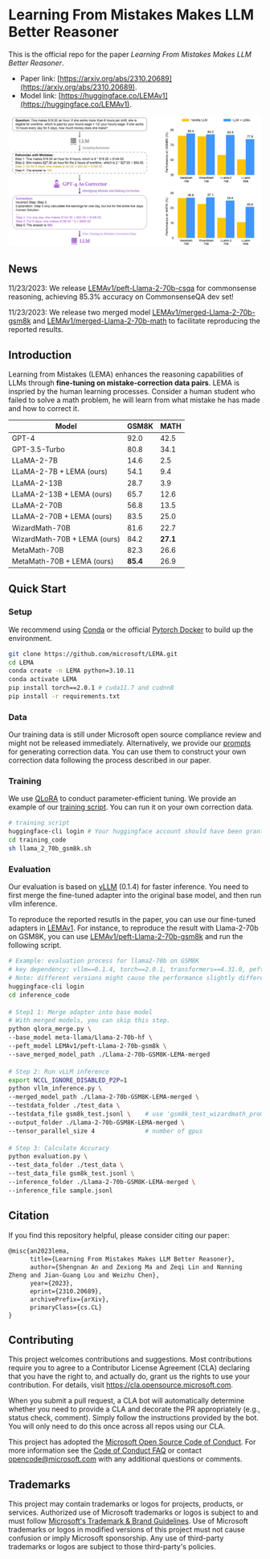 # Learning From Mistakes Makes LLM Better Reasoner

This is the official repo for the paper *Learning From Mistakes Makes LLM Better Reasoner*.

 - Paper link: [https://arxiv.org/abs/2310.20689](https://arxiv.org/abs/2310.20689).
 - Model link: [https://huggingface.co/LEMAv1](https://huggingface.co/LEMAv1).

<p align="center">
    <img src="./pictures/overall.png" width="800">
    <br>
</p>


## News

11/23/2023: We release [LEMAv1/peft-Llama-2-70b-csqa](https://huggingface.co/LEMAv1/peft-Llama-2-70b-csqa) for commonsense reasoning, achieving 85.3% accuracy on CommonsenseQA dev set!

11/23/2023: We release two merged model [LEMAv1/merged-Llama-2-70b-gsm8k](https://huggingface.co/LEMAv1/merged-Llama-2-70b-gsm8k) and [LEMAv1/merged-Llama-2-70b-math](https://huggingface.co/LEMAv1/merged-Llama-2-70b-math) to facilitate reproducing the reported results.


## Introduction

Learning from Mistakes (LEMA) enhances the reasoning capabilities of LLMs through **fine-tuning on mistake-correction data pairs**.
LEMA is inspried by the human learning processes.
Consider a human student who failed to solve a math problem, he will learn from what mistake he has made and how to correct it.

| Model | GSM8K | MATH |
|---|-------|---|
| GPT-4 | 92.0  | 42.5 |
| GPT-3.5-Turbo | 80.8  | 34.1 |
| LLaMA-2-7B | 14.6  | 2.5 |
| LLaMA-2-7B + LEMA (ours) | 54.1  | 9.4 |
| LLaMA-2-13B | 28.7  | 3.9 |
| LLaMA-2-13B + LEMA (ours) | 65.7  | 12.6 |
| LLaMA-2-70B | 56.8  | 13.5 |
| LLaMA-2-70B + LEMA (ours) | 83.5  | 25.0 |
| WizardMath-70B | 81.6  | 22.7 |
| WizardMath-70B + LEMA (ours) | 84.2  | **27.1** |
| MetaMath-70B | 82.3  | 26.6 |
| MetaMath-70B + LEMA (ours) | **85.4** | 26.9 |


## Quick Start

### Setup

We recommend using [Conda](https://docs.conda.io/projects/miniconda) or the official [Pytorch Docker](https://hub.docker.com/layers/pytorch/pytorch/2.0.1-cuda11.7-cudnn8-devel/images/sha256-4f66166dd757752a6a6a9284686b4078e92337cd9d12d2e14d2d46274dfa9048?context=explore) to build up the environment.

```sh
git clone https://github.com/microsoft/LEMA.git
cd LEMA
conda create -n LEMA python=3.10.11
conda activate LEMA
pip install torch==2.0.1 # cuda11.7 and cudnn8
pip install -r requirements.txt
```

### Data

Our training data is still under Microsoft open source compliance review and might not be released immediately.
Alternatively, we provide our [prompts](./prompts) for generating correction data.
You can use them to construct your own correction data following the process described in our paper.


### Training

We use [QLoRA](https://github.com/artidoro/qlora) to conduct parameter-efficient tuning.
We provide an example of our [training script](./training_code/llama_2_70b_gsm8k.sh).
You can run it on your own correction data.

```sh
# training script
huggingface-cli login # Your huggingface account should have been granted access to llama2 models.
cd training_code
sh llama_2_70b_gsm8k.sh
```


### Evaluation

Our evaluation is based on [vLLM](https://github.com/vllm-project/vllm) (0.1.4) for faster inference.
You need to first merge the fine-tuned adapter into the original base model, and then run vllm inference.

To reproduce the reported resutls in the paper, you can use our fine-tuned adapters in [LEMAv1](https://huggingface.co/LEMAv1).
For instance, to reproduce the result with Llama-2-70b on GSM8K, you can use [LEMAv1/peft-Llama-2-70b-gsm8k](https://huggingface.co/LEMAv1/peft-Llama-2-70b-gsm8k) and run the following script.

```sh
# Example: evaluation process for llama2-70b on GSM8K
# key dependency: vllm==0.1.4, torch==2.0.1, transformers==4.31.0, peft==0.4.0
# Note: different versions might cause the performance slightly different from our reported results.
huggingface-cli login
cd inference_code

# Step1 1: Merge adapter into base model
# With merged models, you can skip this step.
python qlora_merge.py \
--base_model meta-llama/Llama-2-70b-hf \
--peft_model LEMAv1/peft-Llama-2-70b-gsm8k \
--save_merged_model_path ./Llama-2-70b-GSM8K-LEMA-merged

# Step 2: Run vLLM inference
export NCCL_IGNORE_DISABLED_P2P=1
python vllm_inference.py \
--merged_model_path ./Llama-2-70b-GSM8K-LEMA-merged \
--testdata_folder ./test_data \
--testdata_file gsm8k_test.jsonl \    # use 'gsm8k_test_wizardmath_prompt.jsonl' only for wizardmath models
--output_folder ./Llama-2-70b-GSM8K-LEMA-merged \
--tensor_parallel_size 4              # number of gpus

# Step 3: Calculate Accuracy
python evaluation.py \
--test_data_folder ./test_data \
--test_data_file gsm8k_test.jsonl \
--inference_folder ./Llama-2-70b-GSM8K-LEMA-merged \
--inference_file sample.jsonl
```


## Citation

If you find this repository helpful, please consider citing our paper:

```
@misc{an2023lema,
      title={Learning From Mistakes Makes LLM Better Reasoner}, 
      author={Shengnan An and Zexiong Ma and Zeqi Lin and Nanning Zheng and Jian-Guang Lou and Weizhu Chen},
      year={2023},
      eprint={2310.20689},
      archivePrefix={arXiv},
      primaryClass={cs.CL}
}
```

## Contributing

This project welcomes contributions and suggestions.  Most contributions require you to agree to a
Contributor License Agreement (CLA) declaring that you have the right to, and actually do, grant us
the rights to use your contribution. For details, visit https://cla.opensource.microsoft.com.

When you submit a pull request, a CLA bot will automatically determine whether you need to provide
a CLA and decorate the PR appropriately (e.g., status check, comment). Simply follow the instructions
provided by the bot. You will only need to do this once across all repos using our CLA.

This project has adopted the [Microsoft Open Source Code of Conduct](https://opensource.microsoft.com/codeofconduct/).
For more information see the [Code of Conduct FAQ](https://opensource.microsoft.com/codeofconduct/faq/) or
contact [opencode@microsoft.com](mailto:opencode@microsoft.com) with any additional questions or comments.

## Trademarks

This project may contain trademarks or logos for projects, products, or services. Authorized use of Microsoft 
trademarks or logos is subject to and must follow 
[Microsoft's Trademark & Brand Guidelines](https://www.microsoft.com/en-us/legal/intellectualproperty/trademarks/usage/general).
Use of Microsoft trademarks or logos in modified versions of this project must not cause confusion or imply Microsoft sponsorship.
Any use of third-party trademarks or logos are subject to those third-party's policies.
